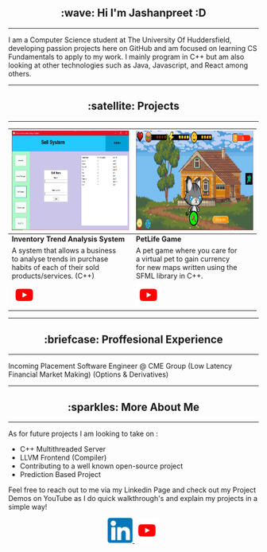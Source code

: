<h2 align="center">:wave: Hi I'm Jashanpreet :D</h2>

---
I am a Computer Science student at The University Of Huddersfield, developing passion projects here on GitHub and am focused on learning CS Fundamentals to apply to my work. I mainly program in C++ but am also looking at other technologies such as Java, Javascript, and React among others.

---
<h2 align="center">:satellite: Projects</h2>

---
<table align="center" style="table-layout: fixed; width: 500px;">
  <thead>
    <tr>
      <th style="width: 50%;">
        <a href="https://github.com/DrDeveloperJ/Inventory-Trend-Analysis-System">
          <img src="https://github.com/DrDeveloperJ/Inventory-Trend-Analysis-System/blob/master/images/SellSystem.PNG" alt="Snow" height="200" width="250">
        </a>
      </th>
      <th style="width: 50%;">
        <a href="https://github.com/DrDeveloperJ/PetLifeGame">
          <img src="https://github.com/DrDeveloperJ/PetLifeGame/blob/main/PetLifeReadMe/Main.PNG" alt="Snow" height="200" width="250">
        </a>
      </th>
    </tr>
  </thead>
  <tbody>
    <tr>
      <td><b>Inventory Trend Analysis System<b></td>
      <td><b>PetLife Game<b></td>
    </tr>
    <tr>
      <td>
        A system that allows a business<br>
        to analyse trends in purchase<br>
        habits of each of their sold<br>
        products/services. (C++)
      </td>
      <td>
        A pet game where you care for<br>
        a virtual pet to gain currency<br>
        for new maps written using the<br>
        SFML library in C++.
      </td>
    </tr>
    <tr>
      <td>
        <a href="https://www.youtube.com/watch?v=wMTxltScCDo">
          <img src="https://github.com/DrDeveloperJ/DrDeveloperJ/blob/main/YoutubeIcon.png" alt="Snow" height="50" width="50">
        </a>
      </td>
      <td>
        <a href="https://www.youtube.com/watch?v=TkDPbkyYqeA">
          <img src="https://github.com/DrDeveloperJ/DrDeveloperJ/blob/main/YoutubeIcon.png" alt="Snow" height="50" width="50">
        </a>
      </td>
    </tr>
  </tbody>
</table>
        
---
<h2 align="center">:briefcase: Proffesional Experience</h2>

---
Incoming Placement Software Engineer @ CME Group (Low Latency Financial Market Making) (Options & Derivatives)

---
<h2 align="center">:sparkles: More About Me</h2>

---
As for future projects I am looking to take on :
- C++ Multithreaded Server
- LLVM Frontend (Compiler)
- Contributing to a well known open-source project
- Prediction Based Project

Feel free to reach out to me via my Linkedin Page and check out my Project Demos on YouTube as I do quick walkthrough's and explain my projects in a simple way!
<div align="center">
  <a href="https://www.linkedin.com/in/jashanpreetsingh-js">
    <img src="https://github.com/DrDeveloperJ/DrDeveloperJ/blob/main/LinkedinIcon.png" alt="Snow" height="50" width="50">
  </a>
  <a href="https://www.youtube.com/@DrDeveloperJ">
    <img src="https://github.com/DrDeveloperJ/DrDeveloperJ/blob/main/YoutubeIcon.png" alt="Snow" height="50" width="50">
  </a>
</div>
